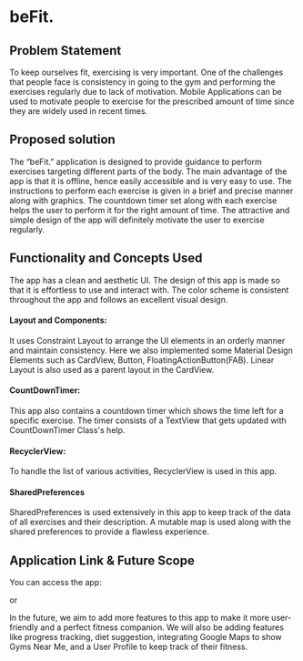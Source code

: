 # beFit.
## Problem Statement
To keep ourselves fit, exercising is very important. One of the challenges that 
people face is consistency in going to the gym and performing the exercises regularly due to lack of 
motivation. Mobile Applications can be used to motivate people to exercise for the prescribed 
amount of time since they are widely used in recent times.
## Proposed solution
The “beFit.” application is designed to provide guidance to perform exercises 
targeting different parts of the body. The main advantage of the app is that it is offline, hence easily 
accessible and is very easy to use. The instructions to perform each exercise is given in a brief and 
precise manner along with graphics. The countdown timer set along with each exercise helps the 
user to perform it for the right amount of time. The attractive and simple design of the app will 
definitely motivate the user to exercise regularly.
## Functionality and Concepts Used
The app has a clean and aesthetic UI. The design of this app is made so that it is effortless to use and interact with. The color scheme is consistent throughout the app and follows an excellent visual design.

#### Layout and Components: 
It uses Constraint Layout to arrange the UI elements in an orderly manner and maintain consistency. Here we also implemented some Material Design Elements such as CardView, Button, FloatingActionButton(FAB). Linear Layout is also used as a parent layout in the CardView.

#### CountDownTimer: 
This app also contains a countdown timer which shows the time left for a specific exercise. The timer consists of a TextView that gets updated with CountDownTimer Class's help.

#### RecyclerView: 
To handle the list of various activities, RecyclerView is used in this app.

#### SharedPreferences
SharedPreferences is used extensively in this app to keep track of the data of all exercises and their description. A mutable map is used along with the shared preferences to provide a flawless experience.

## Application Link & Future Scope
You can access the app:
<LINK>or <APK>

In the future, we aim to add more features to this app to make it more user-friendly and a perfect fitness companion. We will also be adding features like progress tracking, diet suggestion, integrating Google Maps to show Gyms Near Me, and a User Profile to keep track of their fitness.
